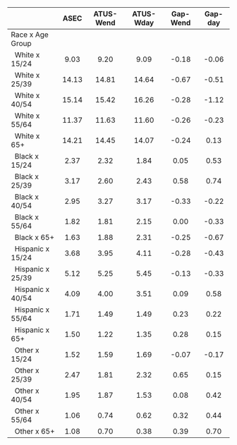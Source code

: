
|                      |         ASEC |    ATUS-Wend |    ATUS-Wday |     Gap-Wend |      Gap-day |
| -------------------- | :----------: | :----------: | :----------: | :----------: | :----------: |
| Race x Age Group     |              |              |              |              |              |
| &nbsp;&nbsp;White x 15/24 |         9.03 |         9.20 |         9.09 |        -0.18 |        -0.06 |
| &nbsp;&nbsp;White x 25/39 |        14.13 |        14.81 |        14.64 |        -0.67 |        -0.51 |
| &nbsp;&nbsp;White x 40/54 |        15.14 |        15.42 |        16.26 |        -0.28 |        -1.12 |
| &nbsp;&nbsp;White x 55/64 |        11.37 |        11.63 |        11.60 |        -0.26 |        -0.23 |
| &nbsp;&nbsp;White x 65+ |        14.21 |        14.45 |        14.07 |        -0.24 |         0.13 |
| &nbsp;&nbsp;Black x 15/24 |         2.37 |         2.32 |         1.84 |         0.05 |         0.53 |
| &nbsp;&nbsp;Black x 25/39 |         3.17 |         2.60 |         2.43 |         0.58 |         0.74 |
| &nbsp;&nbsp;Black x 40/54 |         2.95 |         3.27 |         3.17 |        -0.33 |        -0.22 |
| &nbsp;&nbsp;Black x 55/64 |         1.82 |         1.81 |         2.15 |         0.00 |        -0.33 |
| &nbsp;&nbsp;Black x 65+ |         1.63 |         1.88 |         2.31 |        -0.25 |        -0.67 |
| &nbsp;&nbsp;Hispanic x 15/24 |         3.68 |         3.95 |         4.11 |        -0.28 |        -0.43 |
| &nbsp;&nbsp;Hispanic x 25/39 |         5.12 |         5.25 |         5.45 |        -0.13 |        -0.33 |
| &nbsp;&nbsp;Hispanic x 40/54 |         4.09 |         4.00 |         3.51 |         0.09 |         0.58 |
| &nbsp;&nbsp;Hispanic x 55/64 |         1.71 |         1.49 |         1.49 |         0.23 |         0.22 |
| &nbsp;&nbsp;Hispanic x 65+ |         1.50 |         1.22 |         1.35 |         0.28 |         0.15 |
| &nbsp;&nbsp;Other x 15/24 |         1.52 |         1.59 |         1.69 |        -0.07 |        -0.17 |
| &nbsp;&nbsp;Other x 25/39 |         2.47 |         1.81 |         2.32 |         0.65 |         0.15 |
| &nbsp;&nbsp;Other x 40/54 |         1.95 |         1.87 |         1.53 |         0.08 |         0.42 |
| &nbsp;&nbsp;Other x 55/64 |         1.06 |         0.74 |         0.62 |         0.32 |         0.44 |
| &nbsp;&nbsp;Other x 65+ |         1.08 |         0.70 |         0.38 |         0.39 |         0.70 |


